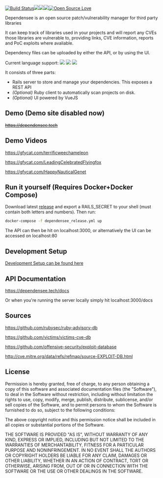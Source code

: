 [![Build Status](https://api.travis-ci.org/PercussiveElbow/Dependensee.svg?branch=master)](https://travis-ci.org/PercussiveElbow/Dependensee/)<a href="https://codeclimate.com/github/PercussiveElbow/Dependensee/test_coverage"><img src="https://api.codeclimate.com/v1/badges/9a064cca8a09e6e40b1f/test_coverage" /></a><a href="https://codeclimate.com/github/PercussiveElbow/Dependensee/maintainability"><img src="https://api.codeclimate.com/v1/badges/9a064cca8a09e6e40b1f/maintainability" /></a>[![](https://images.microbadger.com/badges/image/percussiveelbow/dependensee.svg)](https://microbadger.com/images/percussiveelbow/dependensee "Get your own image badge on microbadger.com")[![Open Source Love](https://badges.frapsoft.com/os/mit/mit.svg?v=102)](https://github.com/ellerbrock/open-source-badge/)
 

Dependensee is an open source patch/vulnerability manager for third party libraries

It can keep track of libraries used in your projects and will report any CVEs those libraries are vulnerable to, providing links, CVE information, reports and PoC exploits where avaliable.

Dependency files can be uploaded by either the API, or by using the UI.

Current language support:
<a href="https://img.shields.io/badge/language-ruby-red.svg"><img src="https://img.shields.io/badge/language-ruby-red.svg"/></a>
<a href="https://img.shields.io/badge/language-java-blue.svg"><img src="https://img.shields.io/badge/language-java-blue.svg"/></a>
<a href="https://img.shields.io/badge/language-python-green.svg"><img src="https://img.shields.io/badge/language-python-green.svg"/></a>

It consists of three parts:
- Rails server to store and manage your dependencies. This exposes a REST API
- *(Optional)* Ruby client to automatically scan projects on disk.
- *(Optional)* UI powered by VueJS

## Demo (Demo site disabled now)
~~https://dependensee.tech~~

## Demo Videos
https://gfycat.com/terrificweechameleon

https://gfycat.com/LeadingCelebratedFlyingfox

https://gfycat.com/HappyNauticalGenet

## Run it yourself (Requires Docker+Docker Compose)
Download latest <a href="https://github.com/PercussiveElbow/Dependensee/releases" >release</a> and export a RAILS_SECRET to your shell (must contain both letters and numbers). Then run:
```bash
docker-compose -f dependensee_release.yml up
```
The API can then be hit on localhost:3000, or alternatively the UI can be accessed on localhost:80

## Development Setup
<a href="https://github.com/PercussiveElbow/Dependensee/blob/master/DEVSETUP.md"> Development Setup can be found here </a>

## API Documentation
https://dependensee.tech/docs

Or when you're running the server locally simply hit localhost:3000/docs

## Sources
https://github.com/rubysec/ruby-advisory-db

https://github.com/victims/victims-cve-db

https://github.com/offensive-security/exploit-database

http://cve.mitre.org/data/refs/refmap/source-EXPLOIT-DB.html

## License
Permission is hereby granted, free of charge, to any person obtaining a copy of this software and associated documentation files (the "Software"), to deal in the Software without restriction, including without limitation the rights to use, copy, modify, merge, publish, distribute, sublicense, and/or sell copies of the Software, and to permit persons to whom the Software is furnished to do so, subject to the following conditions:

The above copyright notice and this permission notice shall be included in all copies or substantial portions of the Software.

THE SOFTWARE IS PROVIDED "AS IS", WITHOUT WARRANTY OF ANY KIND, EXPRESS OR IMPLIED, INCLUDING BUT NOT LIMITED TO THE WARRANTIES OF MERCHANTABILITY, FITNESS FOR A PARTICULAR PURPOSE AND NONINFRINGEMENT. IN NO EVENT SHALL THE AUTHORS OR COPYRIGHT HOLDERS BE LIABLE FOR ANY CLAIM, DAMAGES OR OTHER LIABILITY, WHETHER IN AN ACTION OF CONTRACT, TORT OR OTHERWISE, ARISING FROM, OUT OF OR IN CONNECTION WITH THE SOFTWARE OR THE USE OR OTHER DEALINGS IN THE SOFTWARE. 
